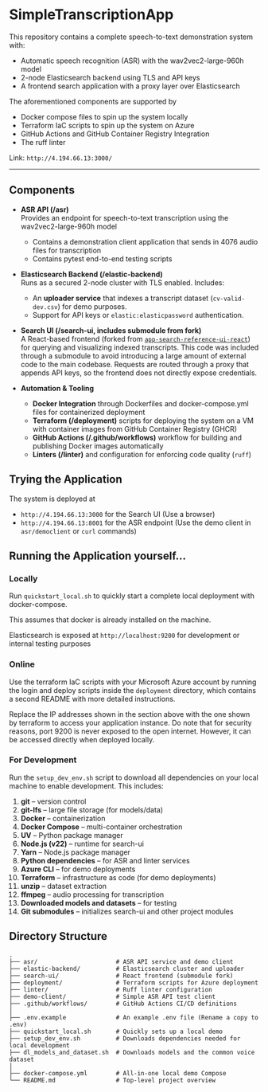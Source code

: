 # SimpleTranscriptionApp

This repository contains a complete speech-to-text demonstration system with:
- Automatic speech recognition (ASR) with the wav2vec2-large-960h model
- 2-node Elasticsearch backend using TLS and API keys
- A frontend search application with a proxy layer over Elasticsearch

The aforementioned components are supported by
- Docker compose files to spin up the system locally
- Terraform IaC scripts to spin up the system on Azure
- GitHub Actions and GitHub Container Registry Integration
- The ruff linter

Link: `http://4.194.66.13:3000/`

---

## Components

- **ASR API (/asr)**  
  Provides an endpoint for speech-to-text transcription using the wav2vec2-large-960h model
  - Contains a demonstration client application that sends in 4076 audio files for transcription
  - Contains pytest end-to-end testing scripts

- **Elasticsearch Backend (/elastic-backend)**  
  Runs as a secured 2-node cluster with TLS enabled. Includes:  
  - An **uploader service** that indexes a transcript dataset (`cv-valid-dev.csv`) for demo purposes.  
  - Support for API keys or `elastic:elasticpassword` authentication.

- **Search UI (/search-ui, includes submodule from fork)**  
  A React-based frontend (forked from [`app-search-reference-ui-react`](https://github.com/mehtho/app-search-reference-ui-react)) for querying and visualizing indexed transcripts.
  This code was included through a submodule to avoid introducing a large amount of external code to the main codebase.
  Requests are routed through a proxy that appends API keys, so the frontend does not directly expose credentials.

- **Automation & Tooling**  
  - **Docker Integration** through Dockerfiles and docker-compose.yml files for containerized deployment
  - **Terraform (/deployment)** scripts for deploying the system on a VM with container images from GitHub Container Registry (GHCR)
  - **GitHub Actions (/.github/workflows)** workflow for building and publishing Docker images automatically
  - **Linters (/linter)** and configuration for enforcing code quality (`ruff`)

## Trying the Application
The system is deployed at
- `http://4.194.66.13:3000` for the Search UI (Use a browser)
- `http://4.194.66.13:8001` for the ASR endpoint (Use the demo client in `asr/democlient` or `curl` commands)

## Running the Application yourself...
### Locally
Run `quickstart_local.sh` to quickly start a complete local deployment with docker-compose.

This assumes that docker is already installed on the machine.

Elasticsearch is exposed at `http://localhost:9200` for development or internal testing purposes

### Online
Use the terraform IaC scripts with your Microsoft Azure account by running the login and deploy scripts inside the `deployment` directory, which contains a second README with more detailed instructions.

Replace the IP addresses shown in the section above with the one shown by terraform to access your application instance.
Do note that for security reasons, port 9200 is never exposed to the open internet. However, it can be accessed directly when deployed locally.

### For Development
Run the `setup_dev_env.sh` script to download all dependencies on your local machine to enable development. This includes:

1. **git** – version control  
2. **git-lfs** – large file storage (for models/data)  
3. **Docker** – containerization  
4. **Docker Compose** – multi-container orchestration  
5. **UV** – Python package manager  
6. **Node.js (v22)** – runtime for search-ui  
7. **Yarn** – Node.js package manager  
8. **Python dependencies** – for ASR and linter services  
9. **Azure CLI** – for demo deployments  
10. **Terraform** – infrastructure as code (for demo deployments)  
11. **unzip** – dataset extraction  
12. **ffmpeg** – audio processing for transcription  
13. **Downloaded models and datasets** – for testing  
14. **Git submodules** – initializes search-ui and other project modules

## Directory Structure
```
.
├── asr/                      # ASR API service and demo client
├── elastic-backend/          # Elasticsearch cluster and uploader
├── search-ui/                # React frontend (submodule fork)
├── deployment/               # Terraform scripts for Azure deployment
├── linter/                   # Ruff linter configuration
├── demo-client/              # Simple ASR API test client
├── .github/workflows/        # GitHub Actions CI/CD definitions
│
├── .env.example              # An example .env file (Rename a copy to .env)
├── quickstart_local.sh       # Quickly sets up a local demo
├── setup_dev_env.sh          # Downloads dependencies needed for local development
├── dl_models_and_dataset.sh  # Downloads models and the common voice dataset
│
├── docker-compose.yml        # All-in-one local demo Compose
└── README.md                 # Top-level project overview
```
